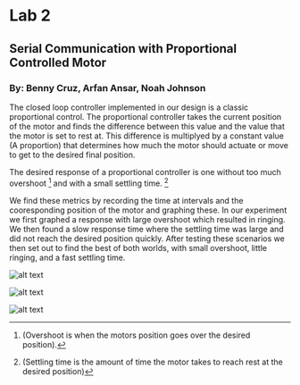 # Lab 2

## Serial Communication with Proportional Controlled Motor

### By: Benny Cruz, Arfan Ansar, Noah Johnson

The closed loop controller implemented in our design is a classic
proportional control. The proportional controller takes the current
position of the motor and finds the difference between this value and
the value that the motor is set to rest at. This difference is
multiplyed by a constant value (A proportion) that determines how much
the motor should actuate or move to get to the desired final position.

The desired response of a proportional controller is one without too
much overshoot [^1] and with a small settling time. [^2]

We find these metrics by recording the time at intervals and the
cooresponding position of the motor and graphing these. In our
experiment we first graphed a response with large overshoot which
resulted in ringing. We then found a slow response time where the
settling time was large and did not reach the desired position quickly.
After testing these scenarios we then set out to find the best of both
worlds, with small overshoot, little ringing, and a fast settling time.

[^1]: (Overshoot is when the motors position goes over the desired
    position).

[^2]: (Settling time is the amount of time the motor takes to reach rest
    at the desired position)

![alt text](Optimal_Response.jpg)

![alt text](Slow_Settling.jpg)

![alt text](Ringing_Response.jpg)
